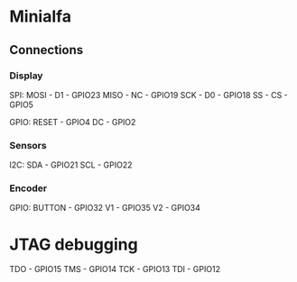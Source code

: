 # Minialfa

## Connections

### Display
SPI:
MOSI - D1 - GPIO23
MISO - NC - GPIO19
SCK - D0 - GPIO18
SS - CS - GPIO5

GPIO:
RESET - GPIO4
DC - GPIO2


### Sensors
I2C:
SDA - GPIO21 
SCL - GPIO22

### Encoder
GPIO:
BUTTON - GPIO32
V1 - GPIO35
V2 - GPIO34


# JTAG debugging
TDO - GPIO15
TMS - GPIO14
TCK - GPIO13
TDI - GPIO12